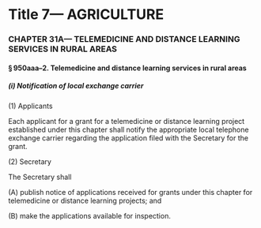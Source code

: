 
# Title 7— AGRICULTURE
### CHAPTER 31A— TELEMEDICINE AND DISTANCE LEARNING SERVICES IN RURAL AREAS
#### § 950aaa–2. Telemedicine and distance learning services in rural areas
##### (i) Notification of local exchange carrier

(1) Applicants

Each applicant for a grant for a telemedicine or distance learning project established under this chapter shall notify the appropriate local telephone exchange carrier regarding the application filed with the Secretary for the grant.

(2) Secretary

The Secretary shall

(A) publish notice of applications received for grants under this chapter for telemedicine or distance learning projects; and

(B) make the applications available for inspection.
